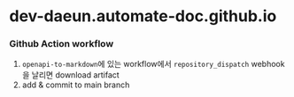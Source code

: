 # dev-daeun.automate-doc.github.io

### Github Action workflow
1. `openapi-to-markdown`에 있는 workflow에서 `repository_dispatch` webhook을 날리면 download artifact
2. add & commit to main branch
